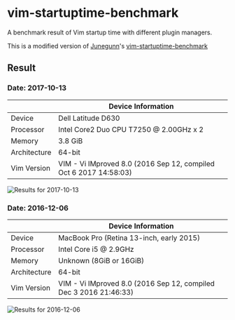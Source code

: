 # vim-startuptime-benchmark

A benchmark result of Vim startup time with different plugin managers.

This is a modified version of [Junegunn](https://github.com/junegunn)'s [vim-startuptime-benchmark](https://github.com/junegunn/vim-startuptime-benchmark)

## Result

### Date: 2017-10-13

|              | Device Information                                                |
|--------------|-------------------------------------------------------------------|
| Device       | Dell Latitude D630                                                |
| Processor    | Intel Core2 Duo CPU T7250 @ 2.00GHz x 2                           |
| Memory       | 3.8 GiB                                                           |
| Architecture | 64-bit                                                            |
| Vim Version  | VIM - Vi IMproved 8.0 (2016 Sep 12, compiled Oct 6 2017 14:58:03) |

![Results for 2017-10-13]()


### Date: 2016-12-06

|              | Device Information                                                |
|--------------|-------------------------------------------------------------------|
| Device       | MacBook Pro (Retina 13-inch, early 2015)                          |
| Processor    | Intel Core i5 @ 2.9GHz                                            |
| Memory       | Unknown (8GiB or 16GiB)                                           |
| Architecture | 64-bit                                                            |
| Vim Version  | VIM - Vi IMproved 8.0 (2016 Sep 12, compiled Dec 3 2016 21:46:33) |

![Results for 2016-12-06]()
